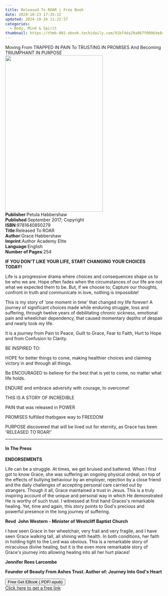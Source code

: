 ```yaml
---
title: Released To ROAR | Free Book
date: 2024-10-23 17:35:12
updated: 2024-10-26 11:22:57
categories:
  - Body, Mind & Spirit
thumbnail: https://thmb-001-ebook.techidaily.com/91bf4da29a067f00964e84c6455ed248c648d199b5a6ae1b791473fd9169f51e.jpg
---
```

<main id="book-container">
  <div class="flex flex-col">
    <div class="book-brief flex-1 py-6 px-4 sm:p-6 md:py-10 md:px-8">
      <!-- brief-->
      <div class="book-brief-main">
        Moving From TRAPPED IN PAIN To TRUSTING IN PROMISES And Becoming
        TRIUMPHANT IN PURPOSE
      </div>
    </div>
    <div
      class="book-meta-info flex-1 grid gap-4 col-start-1 col-end-3 row-start-1 sm:mb-6 sm:grid-cols-4 lg:gap-6 lg:col-start-2 lg:row-end-6 lg:row-span-6 lg:mb-0"
    >
      <div
        class="book-meta-info-left place-content-center mt-4 p-4 text-sm leading-6 col-start-2 col-span-2 dark:text-slate-400"
      >
        <img
          class="w-full h-500 object-cover rounded-lg sm:h-255 sm:col-span-2 lg:col-span-full"
          src="https://img-001-ebook.techidaily.com/34ea1a08d617096d255403cfa9645b74b8dd7e2cdc0a2e1639d922e7235f444a.jpg"
          alt=""
          width="312"
          height="500"
        />
      </div>
      <div
        class="book-meta-info-right mt-2 col-start-1 row-start-2 col-span-3 self-center"
      >
        <!-- meta data  -->
        <div class="flex flex-col px-4 md:px-8">
          <div class="flex-1">
            <strong>Publisher</strong>:<span class="px-2"
              >Petula Habbershaw</span
            >
          </div>
          <div class="flex-1">
            <strong>Published</strong>:<span class="px-2"
              >September 2017; Copyright</span
            >
          </div>
          <div class="flex-1">
            <strong>ISBN</strong>:<span class="px-2">9781640850279</span>
          </div>
          <div class="flex-1">
            <strong>Title</strong>:<span class="px-2">Released To ROAR</span>
          </div>
          <div class="flex-1">
            <strong>Author</strong>:<span class="px-2">Grace Habbershaw</span>
          </div>
          <div class="flex-1">
            <strong>Imprint</strong>:<span class="px-2"
              >Author Academy Elite</span
            >
          </div>
          <div class="flex-1">
            <strong>Language</strong>:<span class="px-2">English</span>
          </div>
          <div class="flex-1">
            <strong>Number of Pages</strong>:<span class="px-2">254</span>
          </div>
        </div>
      </div>
    </div>
    <div class="book-description flex-1 py-6 px-4 sm:p-6 md:py-10 md:px-8">
      <div class="book-description-main">
        <div accordion-content="" id="description">
          <p>
            <strong
              >IF YOU DON'T LIKE YOUR LIFE, START CHANGING YOUR CHOICES
              TODAY!</strong
            >
          </p>
          <p>
            Life is a progressive drama where choices and consequences shape us
            to be who we are. Hope often fades when the circumstances of our
            life are not what we expected them to be. But, if we choose to;
            Capture our thoughts, confront in truth and communicate in love,
            nothing is impossible!
          </p>
          <p>
            This is my story of 'one moment in time' that changed my life
            forever! A journey of significant choices made while enduring
            struggle, loss and suffering, through twelve years of debilitating
            chronic sickness, emotional pain and wheelchair dependency, that
            caused momentary depths of despair and nearly took my life.
          </p>
          <p>
            It is a journey from Pain to Peace, Guilt to Grace, Fear to Faith,
            Hurt to Hope and from Confusion to Clarity.
          </p>
          <p>BE INSPIRED TO:</p>
          <p>
            HOPE for better things to come, making healthier choices and
            claiming victory in and through all things.
          </p>
          <p>
            Be ENCOURAGED to believe for the best that is yet to come, no matter
            what life holds.
          </p>
          <p>ENDURE and embrace adversity with courage, to overcome!</p>
          <p>THIS IS A STORY OF INCREDIBLE</p>
          <p>PAIN that was released in POWER</p>
          <p>PROMISES fulfilled thatbgave way to FREEDOM</p>
          <p>
            PURPOSE discovered that will be lived out for eternity, as Grace has
            been 'RELEASED TO ROAR!'
          </p>
        </div>
        <div class="accordion-fader"></div>
      </div>
    </div>
    <div class="book-excerpts flex-1 py-6 px-4 sm:p-6 md:py-10 md:px-8">
      <!-- excerpts-->
      <div class="book-excerpts-main">
        <hr />
        <h4 class="placeholder placeholder-heading">
          <span>In The Press</span>
        </h4>
        <p></p>
        <p><strong>ENDORSEMENTS</strong></p>
        <p>
          Life can be a struggle. At times, we get bruised and battered. When I
          first got to know Grace, she was suffering an ongoing physical ordeal,
          on top of the effects of bullying behaviour by an employer, rejection
          by a close friend and the daily challenges of accepting personal care
          carried out by strangers. Though it all, Grace maintained a trust in
          Jesus. This is a truly inspiring account of the unique and personal
          way in which He demonstrated He is worthy of such trust. I witnessed
          at first hand Graces's remarkable healing. Yet, time and again, this
          story points to God's precious and powerful presence in the long
          journey of suffering.
        </p>
        <p>
          <strong
            >Revd&nbsp; John Western - Minister of Westcliff Baptist
            Church</strong
          >
        </p>
        <p>
          I have seen Grace in her wheelchair, very frail and very fragile, and
          I have seen Grace walking tall, all shining with health. In both
          conditions, her faith in holding tight to the Lord was obvious. This
          is a remarkable story of miraculous divine healing, but it is the even
          more remarkable story of Grace's journey into allowing healing into
          all her hurt places!
        </p>
        <p><strong>Jennifer Rees Larcombe</strong></p>
        <p>
          <strong
            >Founder of Beauty From Ashes Trust. Author of: Journey Into God's
            Heart</strong
          >
        </p>
        <p></p>
      </div>
    </div>
    <div
      class="book-about-author flex-1 py-6 px-4 sm:p-6 md:py-10 md:px-8"
    ></div>
    <div class="book-free-get flex-1 py-6 px-4 sm:p-6 md:py-10 md:px-8">
      <button
        id="btn-free-get"
        class="bg-blue-500 hover:bg-blue-700 text-white font-bold py-2 px-4 rounded"
      >
        Free Get EBook (.PDF/.epub)
      </button>
      <div id="countdown-display" class="px-2 text-lg mt-2"></div>
      <a
        id="free-link"
        class="hidden bg-blue-500 hover:bg-blue-700 text-white font-bold py-2 px-4 rounded"
        href="https://www.ebooks.com/en-us/book/209853829/released-to-roar/grace-habbershaw/"
        target="_blank"
        >Click here to get a free link</a
      >
    </div>
    <script>
      let countdownTime = 0;
      let countdownInterval = null;
      document
        .getElementById('btn-free-get')
        .addEventListener('click', startCountdown);
      function startCountdown() {
        countdownTime = new Date().getTime() + 60000 * 3;
        countdownInterval = setInterval(updateCountdown, 1000);
        document.getElementById('btn-free-get').disabled = true;
        document
          .getElementById('btn-free-get')
          .classList.add('bg-gray-500', 'cursor-not-allowed');
      }
      function updateCountdown() {
        let currentTime = new Date().getTime();
        let timeLeft = countdownTime - currentTime;
        let secondsLeft = Math.floor(timeLeft / 1000);
        document.getElementById('countdown-display').innerHTML =
          `Remaining time: ${secondsLeft} seconds.`;
        if (secondsLeft <= 0) {
          clearInterval(countdownInterval);
          document.getElementById('btn-free-get').classList.add('hidden');
          document.getElementById('free-link').classList.remove('hidden');
          document.getElementById('countdown-display').innerHTML = '';
        }
      }
    </script>
  </div>
</main>
